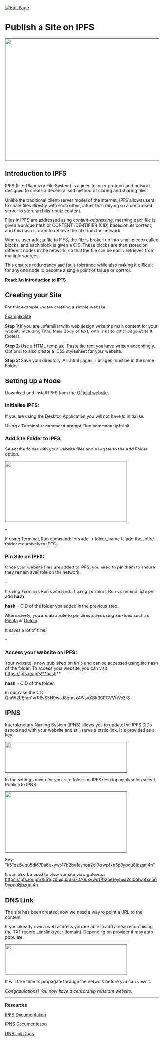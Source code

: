 <a href="https://github.com/henryquincy/zechub/edit/main/site/ZFAV_Club/Guides_for_Creators/Publish_Site_on_IPFS.md" target="_blank">
  <img src="https://img.shields.io/badge/Edit-blue" alt="Edit Page"/>
</a>

# Publish a Site on IPFS

<a href="">
    <img src="https://blog.desdelinux.net/wp-content/uploads/2020/04/IPFS-.jpg" alt="" width="800" height="400"/>
</a>



## Introduction to IPFS

IPFS (InterPlanetary File System) is a peer-to-peer protocol and network designed to create a decentralised method of storing and sharing files.

Unlike the traditional client-server model of the internet, IPFS allows users to share files directly with each other, rather than relying on a centralised server to store and distribute content.

Files in IPFS are addressed using *content-addressing*, meaning each file is given a unique hash or CONTENT IDENTIFIER (CID) based on its content, and this hash is used to retrieve the file from the network.

When a user adds a file to IPFS, the file is broken up into small pieces called blocks, and each block is given a CID. These blocks are then stored on different nodes in the network, so that the file can be easily retrieved from multiple sources.

This ensures redundancy and fault-tolerance while also making it difficult for any one node to become a single point of failure or control.

**Read: [An Introduction to IPFS](https://blog.infura.io/post/an-introduction-to-ipfs)**

## Creating your Site

For this example we are creating a simple website.

[Example Site](https://squirrel.surf/)

**Step 1:** If you are unfamiliar with web design write the main content for your website including Title, Main Body of text, with links to other pages/site & footers.

**Step 2:** Use a [HTML template!](https://nicepage.com/html-templates) Paste the text you have written accordingly. Optional to also create a .CSS stylesheet for your website.

**Step 3:** Save your directory. All .html pages + images must be in the same Folder.

## Setting up a Node

Download and install IPFS from the [Official website](https://docs.ipfs.tech/install/ipfs-desktop/).

### Initialise IPFS:

If you are using the Desktop Application you will not have to initialise.

Using a Terminal or command prompt, Run command: ipfs init

### **Add Site Folder to IPFS**:

Select the folder with your website files and navigate to the Add Folder option.


<a href="">
    <img src="https://i.ibb.co/ZHW4zsY/ipfs-site-folder.png" alt="" width="400" height="200"/>
</a>

–

If using Terminal, Run command: ipfs add -r folder_name to add the entire folder recursively to IPFS.

### Pin Site on IPFS:

Once your website files are added to IPFS, you need to **pin** them to ensure they remain available on the network.

–

If using Terminal, Run command: If using Terminal, Run command: ipfs pin add **hash**

**hash** = CID of the folder you added in the previous step.

Alternatively, you are also able to pin directories using services such as [Pinata](https://pinata.cloud/) or [Dolpin](https://dolpin.io/)

It saves a lot of time!

–

### Access your website on IPFS:

Your website is now published on IPFS and can be accessed using the hash of the folder. To access your website, you can visit https://ipfs.io/ipfs/**hash**

**hash** = CID of the folder.

In our case the CID = QmW2UEfap1vrRRvS5H9wed8qmsx4WsvXBk3GPGVVfWx3r3

## IPNS

Interplanetary Naming System (IPNS) allows you to update the IPFS CIDs associated with your website and still serve a static link. It is provided as a key.


<a href="">
    <img src="https://dnslink.io/assets/dns-query.a0134a75.png" alt="" width="400" height="100"/>
</a>


In the settings menu for your site folder on IPFS desktop application select Publish to IPNS.

<a href="">
    <img src="https://i.ibb.co/Ch25dKf/IPNS.png" alt="" width="400" height="200"/>
</a>


Key: “k51qzi5uqu5di670a6uxywo17b2be1eyhoa2cl0qlwpfxn5p9ypcu8jbzgnj4n”

It can also be used to view our site via a gateway: https://ipfs.io/ipns/k51qzi5uqu5di670a6uxywo17b2be1eyhoa2cl0qlwpfxn5p9ypcu8jbzgnj4n

## DNS Link

The site has been created, now we need a way to point a URL to the content.

If you already own a web address you are able to add a new record using the TXT record _dnslink(your domain). Depending on provider it may auto populate.


<a href="">
    <img src="https://i.ibb.co/MgRxBHj/example.png" alt="" width="400" height="100"/>
</a>


It will take time to propagate through the network before you can view it.

*Congratulations! You now have a censorship resistant website.*

____

**Resources**

[IPFS Documentation](https://docs.ipfs.tech/)

[IPNS Documentation](https://docs.ipfs.tech/concepts/ipns/)

[DNS link Docs](https://dnslink.io/#introduction)

